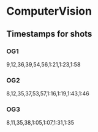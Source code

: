 # ComputerVision
## Timestamps for shots
### OG1
9,12,36,39,54,56,1:21,1:23,1:58
### OG2
8,12,35,37,53,57,1:16,1:19,1:43,1:46
### OG3
8,11,35,38,1:05,1:07,1:31,1:35

